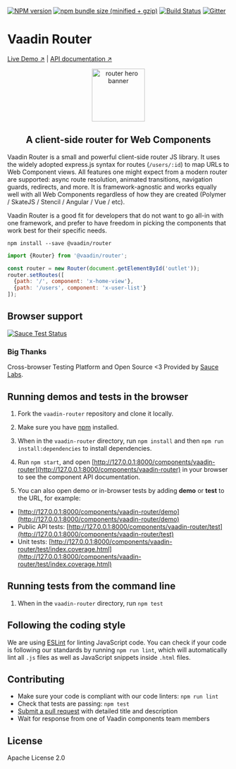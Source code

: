 [![NPM version](https://img.shields.io/npm/v/@vaadin/router.svg)](https://www.npmjs.com/package/@vaadin/router)
[![npm bundle size (minified + gzip)](https://img.shields.io/bundlephobia/minzip/@vaadin/router.svg)](https://bundlephobia.com/result?p=@vaadin/router)
[![Build Status](https://travis-ci.org/vaadin/vaadin-router.svg?branch=master)](https://travis-ci.org/vaadin/vaadin-router)
[![Gitter](https://badges.gitter.im/Join%20Chat.svg)](https://gitter.im/vaadin/web-components?utm_source=badge&utm_medium=badge&utm_campaign=pr-badge)

# Vaadin Router

[Live Demo ↗](https://vaadin.github.io/vaadin-router/vaadin-router/demo)
|
[API documentation ↗](https://vaadin.github.io/vaadin-router/vaadin-router/)

<p align="center">
  <img width="120" alt="router hero banner" src="https://user-images.githubusercontent.com/22416150/42952145-74cead64-8b80-11e8-9dfd-09b01f904972.png">
  <h2 align="center">A client-side router for Web Components</h2>
</p>

Vaadin Router is a small and powerful client-side router JS library. It uses the widely adopted express.js syntax for routes (`/users/:id`) to map URLs to Web Component views. All features one might expect from a modern router are supported: async route resolution, animated transitions, navigation guards, redirects, and more. It is framework-agnostic and works equally well with all Web Components regardless of how they are created (Polymer / SkateJS / Stencil / Angular / Vue / etc).

Vaadin Router is a good fit for developers that do not want to go all-in with one framework, and prefer to have freedom in picking the components that work best for their specific needs.

```
npm install --save @vaadin/router
```

```javascript
import {Router} from '@vaadin/router';

const router = new Router(document.getElementById('outlet'));
router.setRoutes([
  {path: '/', component: 'x-home-view'},
  {path: '/users', component: 'x-user-list'}
]);
```

## Browser support
[![Sauce Test Status](https://saucelabs.com/browser-matrix/vaadin-router.svg)](https://saucelabs.com/u/vaadin-router)

### Big Thanks

Cross-browser Testing Platform and Open Source <3 Provided by [Sauce Labs](https://saucelabs.com).


## Running demos and tests in the browser

1. Fork the `vaadin-router` repository and clone it locally.

1. Make sure you have [npm](https://www.npmjs.com/) installed.

1. When in the `vaadin-router` directory, run `npm install` and then `npm run install:dependencies` to install dependencies.

1. Run `npm start`, and open [http://127.0.0.1:8000/components/vaadin-router](http://127.0.0.1:8000/components/vaadin-router) in your browser to see the component API documentation.

1. You can also open demo or in-browser tests by adding **demo** or **test** to the URL, for example:

  - [http://127.0.0.1:8000/components/vaadin-router/demo](http://127.0.0.1:8000/components/vaadin-router/demo)
  - Public API tests: [http://127.0.0.1:8000/components/vaadin-router/test](http://127.0.0.1:8000/components/vaadin-router/test)
  - Unit tests: [http://127.0.0.1:8000/components/vaadin-router/test/index.coverage.html](http://127.0.0.1:8000/components/vaadin-router/test/index.coverage.html)


## Running tests from the command line

1. When in the `vaadin-router` directory, run `npm test`


## Following the coding style

We are using [ESLint](http://eslint.org/) for linting JavaScript code. You can check if your code is following our standards by running `npm run lint`, which will automatically lint all `.js` files as well as JavaScript snippets inside `.html` files.


## Contributing

  - Make sure your code is compliant with our code linters: `npm run lint`
  - Check that tests are passing: `npm test`
  - [Submit a pull request](https://www.digitalocean.com/community/tutorials/how-to-create-a-pull-request-on-github) with detailed title and description
  - Wait for response from one of Vaadin components team members


## License

Apache License 2.0
